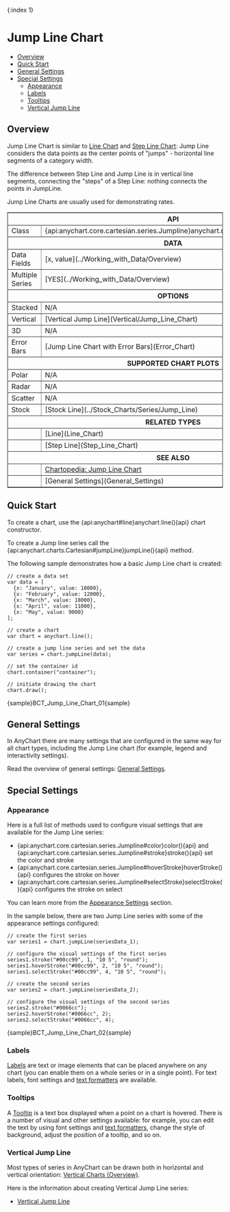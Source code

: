 {:index 1}
# Jump Line Chart

* [Overview](#overview)
* [Quick Start](#quick_start)
* [General Settings](#general_settings)
* [Special Settings](#special_settings)
  * [Appearance](#appearance)
  * [Labels](#labels)
  * [Tooltips](#tooltips)
  * [Vertical Jump Line](#vertical_jump_line)

## Overview

Jump Line Chart is similar to [Line Chart](Line_Chart) and [Step Line Chart](Step_Line_Chart): Jump Line considers the data points as the center points of "jumps" - horizontal line segments of a category width. 

The difference between Step Line and Jump Line is in vertical line segments, connecting the "steps" of a Step Line: nothing connects the points in JumpLine. 

Jump Line Charts are usually used for demonstrating rates.

<table border="1" class="seriesTABLE">
<tr><th colspan=2>API</th></tr>
<tr><td>Class</td><td>{api:anychart.core.cartesian.series.Jumpline}anychart.core.cartesian.series.Jumpline{api}</td></tr>
<tr><th colspan=2>DATA</th></tr>
<tr><td>Data Fields</td><td>[x, value](../Working_with_Data/Overview)</td></tr>
<tr><td>Multiple Series</td><td>[YES](../Working_with_Data/Overview)</td></tr>
<tr><th colspan=2>OPTIONS</th></tr>
<tr><td>Stacked</td><td>N/A</td></tr>
<tr><td>Vertical</td><td>[Vertical Jump Line](Vertical/Jump_Line_Chart)</td></tr>
<tr><td>3D</td><td>N/A</td></tr>
<tr><td>Error Bars</td><td>[Jump Line Chart with Error Bars](Error_Chart)</td></tr>
<tr><th colspan=2>SUPPORTED CHART PLOTS</th></tr>
<tr><td>Polar</td><td>N/A</td></tr>
<tr><td>Radar</td><td>N/A</td></tr>
<tr><td>Scatter</td><td>N/A</td></tr>
<tr><td>Stock</td><td>[Stock Line](../Stock_Charts/Series/Jump_Line)</td></tr>
<tr><th colspan=2>RELATED TYPES</th></tr>
<tr><td></td><td>[Line](Line_Chart)</td></tr>
<tr><td></td><td>[Step Line](Step_Line_Chart)</td></tr>
<tr><th colspan=2>SEE ALSO</th></tr>
<tr><td></td><td><a href="http://www.anychart.com/chartopedia/chart-types/jump-line-chart/" target="_blank">Chartopedia: Jump Line Chart</a></td></tr>
<tr><td></td><td>[General Settings](General_Settings)</td></tr>
</table>

## Quick Start

To create a  chart, use the {api:anychart#line}anychart.line(){api} chart constructor. 

To create a Jump line series call the {api:anychart.charts.Cartesian#jumpLine}jumpLine(){api} method.

The following sample demonstrates how a basic Jump Line chart is created:

```
// create a data set
var data = [
  {x: "January", value: 10000},
  {x: "February", value: 12000},
  {x: "March", value: 18000},
  {x: "April", value: 11000},
  {x: "May", value: 9000}
];

// create a chart
var chart = anychart.line();

// create a jump line series and set the data
var series = chart.jumpLine(data);

// set the container id
chart.container("container");

// initiate drawing the chart
chart.draw();
```

{sample}BCT\_Jump\_Line\_Chart\_01{sample}

## General Settings

In AnyChart there are many settings that are configured in the same way for all chart types, including the Jump Line chart (for example, legend and interactivity settings).

Read the overview of general settings: [General Settings](General_Settings).

## Special Settings

### Appearance

Here is a full list of methods used to configure visual settings that are available for the Jump Line series:

* {api:anychart.core.cartesian.series.Jumpline#color}color(){api} and {api:anychart.core.cartesian.series.Jumpline#stroke}stroke(){api} set the color and stroke
* {api:anychart.core.cartesian.series.Jumpline#hoverStroke}hoverStroke(){api} configures the stroke on hover
* {api:anychart.core.cartesian.series.Jumpline#selectStroke}selectStroke(){api} configures the stroke on select

You can learn more from the [Appearance Settings](../Appearance_Settings) section.

In the sample below, there are two Jump Line series with some of the appearance settings configured:

```
// create the first series
var series1 = chart.jumpLine(seriesData_1);

// configure the visual settings of the first series
series1.stroke("#00cc99", 1, "10 5", "round");
series1.hoverStroke("#00cc99", 2, "10 5", "round");
series1.selectStroke("#00cc99", 4, "10 5", "round");

// create the second series
var series2 = chart.jumpLine(seriesData_2);

// configure the visual settings of the second series
series2.stroke("#0066cc");
series2.hoverStroke("#0066cc", 2);
series2.selectStroke("#0066cc", 4);
```

{sample}BCT\_Jump\_Line\_Chart\_02{sample}

### Labels

[Labels](../Common_Settings/Labels) are text or image elements that can be placed anywhere on any chart (you can enable them on a whole series or in a single point). For text labels, font settings and [text formatters](../Common_Settings/Text_Formatters) are available.

### Tooltips

A [Tooltip](../Common_Settings/Tooltip) is a text box displayed when a point on a chart is hovered. There is a number of visual and other settings available: for example, you can edit the text by using font settings and [text formatters](../Common_Settings/Text_Formatters), change the style of background, adjust the position of a tooltip, and so on.

### Vertical Jump Line

Most types of series in AnyChart can be drawn both in horizontal and vertical orientation: [Vertical Charts (Overview)](Vertical/Overview).

Here is the information about creating Vertical Jump Line series:

* [Vertical Jump Line](Vertical/Jump_Line_Chart)